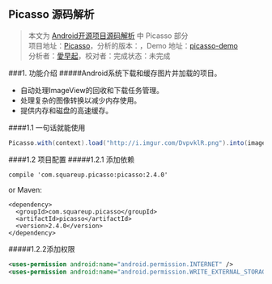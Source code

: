 Picasso 源码解析
----------------
> 本文为 [Android开源项目源码解析](https://github.com/android-cn/android-open-project-analysis) 中 Picasso 部分    
> 项目地址：[Picasso](https://github.com/square/picasso)，分析的版本：，Demo 地址：[picasso-demo](https://github.com/android-cn/android-open-project-demo/tree/master/picasso-demo)  
> 分析者：[愛早起](https://github.com/liang7)，校对者：完成状态：未完成  

###1. 功能介绍
#####Android系统下载和缓存图片并加载的项目。
- 自动处理ImageView的回收和下载任务管理。
- 处理复杂的图像转换以减少内存使用。
- 提供内存和磁盘的高速缓存。

####1.1 一句话就能使用

```java
Picasso.with(context).load("http://i.imgur.com/DvpvklR.png").into(imageView);
```

####1.2 项目配置
#####1.2.1 添加依赖

```Gradle
compile 'com.squareup.picasso:picasso:2.4.0'
```

or Maven:

```Maven
<dependency>
  <groupId>com.squareup.picasso</groupId>
  <artifactId>picasso</artifactId>
  <version>2.4.0</version>
</dependency>
```

#####1.2.2添加权限

```xml
<uses-permission android:name="android.permission.INTERNET" />
<uses-permission android:name="android.permission.WRITE_EXTERNAL_STORAGE" />
```

